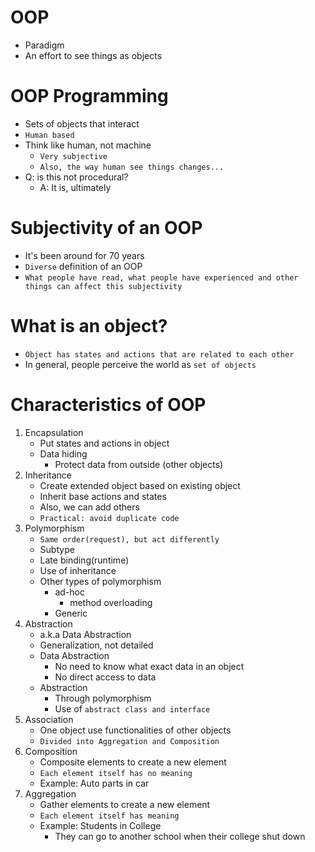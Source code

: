 # OOP

- Paradigm
- An effort to see things as objects

# OOP Programming

- Sets of objects that interact
- `Human based`
- Think like human, not machine
    - `Very subjective`
    - `Also, the way human see things changes...`
- Q: is this not procedural?
    - A: It is, ultimately

# Subjectivity of an OOP

- It's been around for 70 years
- `Diverse` definition of an OOP
- `What people have read, what people have experienced and other things can affect this subjectivity`

# What is an object?

- `Object has states and actions that are related to each other`
- In general, people perceive the world as `set of objects`

# Characteristics of OOP

1. Encapsulation
    - Put states and actions in object
    - Data hiding
        - Protect data from outside (other objects)
2. Inheritance
    - Create extended object based on existing object
    - Inherit base actions and states
    - Also, we can add others
    - `Practical: avoid duplicate code`
3. Polymorphism
    - `Same order(request), but act differently`
    - Subtype
    - Late binding(runtime)
    - Use of inheritance
    - Other types of polymorphism
      - ad-hoc
        - method overloading
      - Generic
4. Abstraction
    - a.k.a Data Abstraction
    - Generalization, not detailed
    - Data Abstraction
      - No need to know what exact data in an object
      - No direct access to data
    - Abstraction
      - Through polymorphism
      - Use of `abstract class and interface`
5. Association
   - One object use functionalities of other objects
   - `Divided into Aggregation and Composition`
6. Composition
   - Composite elements to create a new element
   - `Each element itself has no meaning`
   - Example: Auto parts in car
7. Aggregation
   - Gather elements to create a new element
   - `Each element itself has meaning`
   - Example: Students in College
      - They can go to another school when their college shut down
   
